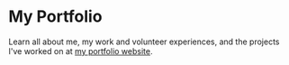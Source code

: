 # My Portfolio

Learn all about me, my work and volunteer experiences, and the projects I've worked on at [my portfolio website](https://www.abhatthal.com).
